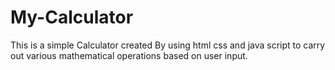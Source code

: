 # My-Calculator
This is a simple Calculator created By using html css and java script to carry out various mathematical operations based on user input.
